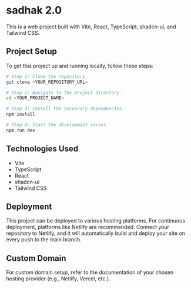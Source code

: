 # sadhak 2.0

This is a web project built with Vite, React, TypeScript, shadcn-ui, and Tailwind CSS.

## Project Setup

To get this project up and running locally, follow these steps:

```sh
# Step 1: Clone the repository.
git clone <YOUR_REPOSITORY_URL>

# Step 2: Navigate to the project directory.
cd <YOUR_PROJECT_NAME>

# Step 3: Install the necessary dependencies.
npm install

# Step 4: Start the development server.
npm run dev
```

## Technologies Used

- Vite
- TypeScript
- React
- shadcn-ui
- Tailwind CSS

## Deployment

This project can be deployed to various hosting platforms. For continuous deployment, platforms like Netlify are recommended. Connect your repository to Netlify, and it will automatically build and deploy your site on every push to the main branch.

## Custom Domain

For custom domain setup, refer to the documentation of your chosen hosting provider (e.g., Netlify, Vercel, etc.).